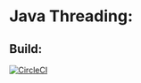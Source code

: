 # Java Threading:

## Build:
[![CircleCI](https://circleci.com/gh/deinok/java-threading.svg?style=svg)](https://circleci.com/gh/deinok/java-threading)
